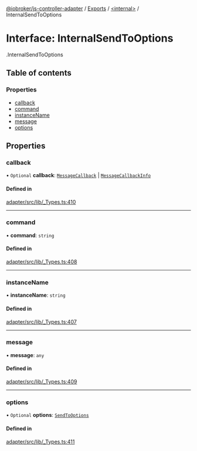 [@iobroker/js-controller-adapter](../README.md) / [Exports](../modules.md) / [<internal\>](../modules/internal_.md) / InternalSendToOptions

# Interface: InternalSendToOptions

[<internal>](../modules/internal_.md).InternalSendToOptions

## Table of contents

### Properties

- [callback](internal_.InternalSendToOptions.md#callback)
- [command](internal_.InternalSendToOptions.md#command)
- [instanceName](internal_.InternalSendToOptions.md#instancename)
- [message](internal_.InternalSendToOptions.md#message)
- [options](internal_.InternalSendToOptions.md#options)

## Properties

### callback

• `Optional` **callback**: [`MessageCallback`](../modules/internal_.md#messagecallback) \| [`MessageCallbackInfo`](internal_.MessageCallbackInfo.md)

#### Defined in

[adapter/src/lib/_Types.ts:410](https://github.com/ioBroker/ioBroker.js-controller/blob/b9cc8f0d/packages/adapter/src/lib/_Types.ts#L410)

___

### command

• **command**: `string`

#### Defined in

[adapter/src/lib/_Types.ts:408](https://github.com/ioBroker/ioBroker.js-controller/blob/b9cc8f0d/packages/adapter/src/lib/_Types.ts#L408)

___

### instanceName

• **instanceName**: `string`

#### Defined in

[adapter/src/lib/_Types.ts:407](https://github.com/ioBroker/ioBroker.js-controller/blob/b9cc8f0d/packages/adapter/src/lib/_Types.ts#L407)

___

### message

• **message**: `any`

#### Defined in

[adapter/src/lib/_Types.ts:409](https://github.com/ioBroker/ioBroker.js-controller/blob/b9cc8f0d/packages/adapter/src/lib/_Types.ts#L409)

___

### options

• `Optional` **options**: [`SendToOptions`](internal_.SendToOptions.md)

#### Defined in

[adapter/src/lib/_Types.ts:411](https://github.com/ioBroker/ioBroker.js-controller/blob/b9cc8f0d/packages/adapter/src/lib/_Types.ts#L411)
